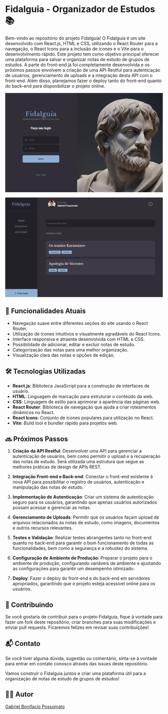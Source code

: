 # Fidalguia - Organizador de Estudos 📚

Bem-vindo ao repositório do projeto Fidalguia! O Fidalguia é um site desenvolvido com React.js, HTML e CSS, utilizando o React Router para a navegação, o React Icons para a inclusão de ícones e o Vite para o desenvolvimento rápido. Este projeto tem como objetivo principal oferecer uma plataforma para salvar e organizar notas de estudo de grupos de estudos. A parte do front-end já foi completamente desenvolvida e os próximos passos envolvem a criação de uma API Restful para autenticação de usuários, gerenciamento de uploads e a integração desta API com o front-end. Além disso, planejamos fazer o deploy tanto do front-end quanto do back-end para disponibilizar o projeto online.

![Imagem Login](src/assets/login.png)

![Imagem home](src/assets/home.png)

## 🚀 Funcionalidades Atuais

- Navegação suave entre diferentes seções do site usando o React Router.
- Utilização de ícones intuitivos e visualmente agradáveis do React Icons.
- Interface responsiva e atraente desenvolvida com HTML e CSS.
- Possibilidade de adicionar, editar e excluir notas de estudo.
- Categorização das notas para uma melhor organização.
- Visualização clara das notas e opções de edição.

## 🛠️ Tecnologias Utilizadas

- **React.js**: Biblioteca JavaScript para a construção de interfaces de usuário.
- **HTML**: Linguagem de marcação para estruturar o conteúdo da web.
- **CSS**: Linguagem de estilo para aprimorar a aparência das páginas web.
- **React Router**: Biblioteca de navegação que ajuda a criar roteamentos dinâmicos no React.
- **React Icons**: Conjunto de ícones populares para utilização no React.
- **Vite**: Build tool e bundler rápido para projetos web.

## 🔜 Próximos Passos

1. **Criação da API Restful**: Desenvolver uma API para gerenciar a autenticação de usuários, bem como permitir o upload e a recuperação das notas de estudo. Será utilizada uma estrutura que segue as melhores práticas de design de APIs REST.

2. **Integração Front-end e Back-end**: Conectar o front-end existente à nova API para possibilitar o registro de usuários, autenticação e manipulação das notas de estudo.

3. **Implementação de Autenticação**: Criar um sistema de autenticação seguro para os usuários, garantindo que apenas usuários autorizados possam acessar e gerenciar as notas.

4. **Gerenciamento de Uploads**: Permitir que os usuários façam upload de arquivos relacionados às notas de estudo, como imagens, documentos e outros recursos relevantes.

5. **Testes e Validação**: Realizar testes abrangentes tanto no front-end quanto no back-end para garantir o bom funcionamento de todas as funcionalidades, bem como a segurança e a robustez do sistema.

6. **Configuração de Ambiente de Produção**: Preparar o projeto para o ambiente de produção, configurando variáveis de ambiente e ajustando as configurações para garantir um desempenho otimizado.

7. **Deploy**: Fazer o deploy do front-end e do back-end em servidores apropriados, garantindo que o projeto esteja acessível online para os usuários.

## 🤝 Contribuindo

Se você gostaria de contribuir para o projeto Fidalguia, fique à vontade para fazer um fork deste repositório, criar branches para suas modificações e enviar pull requests. Ficaremos felizes em revisar suas contribuições!

## 📬 Contato

Se você tiver alguma dúvida, sugestão ou comentário, sinta-se à vontade para entrar em contato conosco através das issues deste repositório.

Vamos construir o Fidalguia juntos e criar uma plataforma útil para a organização de notas de estudo de grupos de estudos!

## 👨‍💻 Autor

<a href="https://possomato.vercel.app/" target="_blink">Gabriel Bonifacio Possomato</a>
